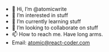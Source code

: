 - 👋 Hi, I’m @atomicwrite
- 👀 I’m interested in stuff
- 🌱 I’m currently learning stuff
- 💞️ I’m looking to collaborate on stuff
- 📫 How to reach me. Have long arms. 
- Email: atomic@react-coder.com

 
